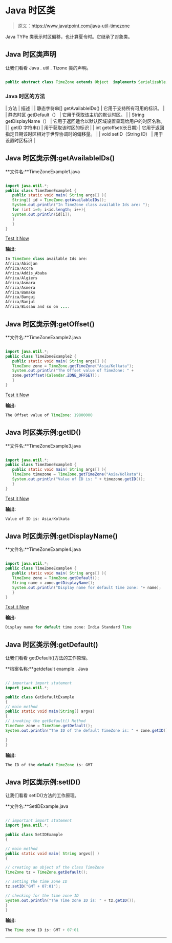 # Java 时区类

> 原文：<https://www.javatpoint.com/java-util-timezone>

Java TYPe 类表示时区偏移，也计算夏令时。它继承了对象类。

## Java 时区类声明

让我们看看 Java . util . Tizone 类的声明。

```java

public abstract class TimeZone extends Object  implements Serializable, Cloneable

```

### Java 时区的方法

| 方法 | 描述 |
| 静态字符串[] getAvailableIDs() | 它用于支持所有可用的标识。 |
| 静态时区 getDefault（） | 它用于获取该主机的默认时区。 |
| String getDisplayName（） | 它用于返回适合以默认区域设置呈现给用户的时区名称。 |
| getID 字符串() | 用于获取该时区的标识 |
| int getoffset(长日期) | 它用于返回指定日期该时区相对于世界协调时的偏移量。 |
| void setID（String ID） | 用于设置时区标识 |

## Java 时区类示例:getAvailableIDs()

**文件名:**TimeZoneExample1.java

```java

import java.util.*;
public class TimeZoneExample1 {
   public static void main( String args[] ){       
   String[] id = TimeZone.getAvailableIDs();      
   System.out.println("In TimeZone class available Ids are: ");
   for (int i=0; i<id.length; i++){
   System.out.println(id[i]);
   } 
   }    
}

```

[Test it Now](https://compiler.javatpoint.com/opr/test.jsp?filename=TimeZoneExample1)

**输出:**

```java
In TimeZone class available Ids are: 
Africa/Abidjan
Africa/Accra
Africa/Addis_Ababa
Africa/Algiers
Africa/Asmara
Africa/Asmera
Africa/Bamako
Africa/Bangui
Africa/Banjul
Africa/Bissau and so on ....

```

## Java 时区类示例:getOffset()

**文件名:**TimeZoneExample2.java

```java

import java.util.*;
public class TimeZoneExample2 {
   public static void main( String args[] ){    
   TimeZone zone = TimeZone.getTimeZone("Asia/Kolkata"); 
   System.out.println("The Offset value of TimeZone: " + 
   zone.getOffset(Calendar.ZONE_OFFSET));
   }    
}

```

[Test it Now](https://compiler.javatpoint.com/opr/test.jsp?filename=TimeZoneExample2)

**输出:**

```java
The Offset value of TimeZone: 19800000

```

## Java 时区类示例:getID()

**文件名:**TimeZoneExample3.java

```java

import java.util.*;
public class TimeZoneExample3 {
   public static void main( String args[] ){
   TimeZone timezone = TimeZone.getTimeZone("Asia/Kolkata");     
   System.out.println("Value of ID is: " + timezone.getID());
   }    
}

```

[Test it Now](https://compiler.javatpoint.com/opr/test.jsp?filename=TimeZoneExample3)

**输出:**

```java
Value of ID is: Asia/Kolkata

```

## Java 时区类示例:getDisplayName()

**文件名:**TimeZoneExample4.java

```java

import java.util.*;
public class TimeZoneExample4 {
   public static void main( String args[] ){
   TimeZone zone = TimeZone.getDefault();
   String name = zone.getDisplayName();       
   System.out.println("Display name for default time zone: "+ name);
   }    
}

```

[Test it Now](https://compiler.javatpoint.com/opr/test.jsp?filename=TimeZoneExample4)

**输出:**

```java
Display name for default time zone: India Standard Time

```

## Java 时区类示例:getDefault()

让我们看看 getDefault()方法的工作原理。

**档案名称:**getdefault example . Java

```java

// important import statement
import java.util.*;

public class GetDefaultExample
{
// main method
public static void main(String[] argvs)
{
// invoking the getDefault() Method
TimeZone zone = TimeZone.getDefault();   
System.out.println("The ID of the default TimeZone is: " + zone.getID());  

}
}

```

**输出:**

```java
The ID of the default TimeZone is: GMT

```

## Java 时区类示例:setID()

让我们看看 setID()方法的工作原理。

**文件名:**SetIDExample.java

```java

// important import statement
import java.util.*;

public class SetIDExample 
{

// main method
public static void main( String argvs[] ) 
{

// creating an object of the class TimeZone 
TimeZone tz = TimeZone.getDefault();

// setting the time zone ID
tz.setID("GMT + 07:01");

// checking for the time zone ID
System.out.println("The Time zone ID is: " + tz.getID());
}    
}

```

**输出:**

```java
The Time zone ID is: GMT + 07:01

```

* * *